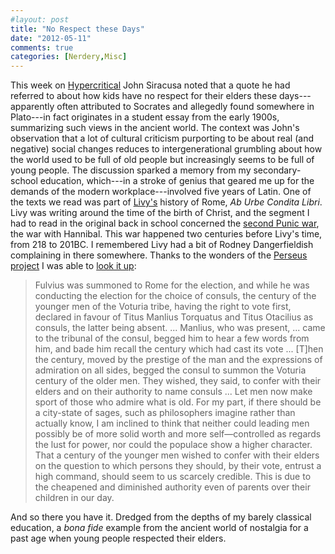```yaml
---
#layout: post
title: "No Respect these Days"
date: "2012-05-11"
comments: true
categories: [Nerdery,Misc] 
---
```


This week on [Hypercritical](http://5by5.tv/hypercritical) John Siracusa noted that a quote he had referred to about how kids have no respect for their elders these days---apparently often attributed to Socrates and allegedly found somewhere in Plato---in fact originates in a student essay from the early 1900s, summarizing such views in the ancient world. The context was John's observation that a lot of cultural criticism purporting to be about real (and negative) social changes reduces to intergenerational grumbling about how the world used to be full of old people but increasingly seems to be full of young people. The discussion sparked a memory from my secondary-school education, which---in a stroke of genius that geared me up for the demands of the modern workplace---involved five years of Latin. One of the texts we read was part of [Livy's](http://en.wikipedia.org/wiki/Livy) history of Rome, _Ab Urbe Condita Libri_. Livy was writing around the time of the birth of Christ, and the segment I had to read in the original back in school concerned the [second Punic war](http://en.wikipedia.org/wiki/Second_Punic_War), the war with Hannibal. This war happened two centuries before Livy's time, from 218 to 201BC. I remembered Livy had a bit of Rodney Dangerfieldish complaining in there somewhere. Thanks to the wonders of the [Perseus project](http://www.perseus.tufts.edu/hopper/) I was able to [look it up](http://www.perseus.tufts.edu/hopper/text?doc=Perseus:text:1999.02.0158:book=26:chapter=22&highlight=parents):

> Fulvius was summoned to Rome for the election, and while he was conducting the election for the choice of consuls, the century of the younger men of the Voturia tribe, having the right to vote first, declared in favour of Titus Manlius Torquatus and Titus Otacilius as consuls, the latter being absent. ... Manlius, who was present, ... came to the tribunal of the consul, begged him to hear a few words from him, and bade him recall the century which had cast its vote ... [T]hen the century, moved by the prestige of the man and the expressions of admiration on all sides, begged the consul to summon the Voturia century of the older men. They wished, they said, to confer with their elders and on their authority to name consuls ... Let men now make sport of those who admire what is old. For my part, if there should be a city-state of sages, such as philosophers imagine rather than actually know, I am inclined to think that neither could leading men possibly be of more solid worth and more self—controlled as regards the lust for power, nor could the populace show a higher character. That a century of the younger men wished to confer with their elders on the question to which persons they should, by their vote, entrust a high command, should seem to us scarcely credible. This is due to the cheapened and diminished authority even of parents over their children in our day.

And so there you have it. Dredged from the depths of my barely classical education, a _bona fide_ example from the ancient world of nostalgia for a past age when young people respected their elders.
